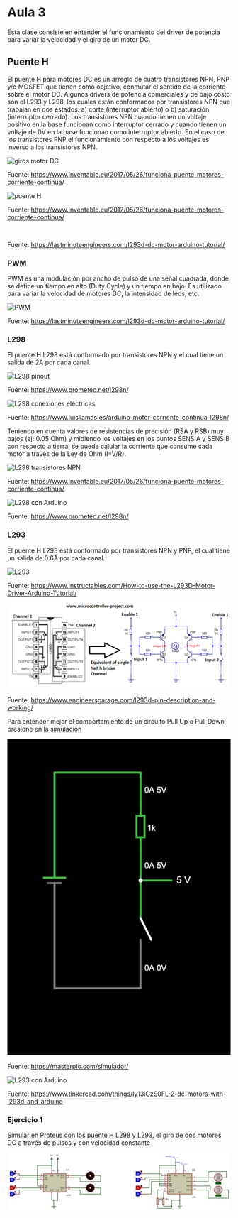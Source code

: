 <h1>Aula 3</h1>

Esta clase consiste en entender el funcionamiento del driver de potencia para variar la velocidad y el giro de un motor DC.

<h2>Puente H</h2>

El puente H para motores DC es un arreglo de cuatro transistores NPN, PNP y/o MOSFET que tienen como objetivo, conmutar el sentido de la corriente sobre el motor DC. Algunos drivers de potencia comerciales y de bajo costo son el L293 y L298, los cuales están conformados por transistores NPN que trabajan en dos estados: a) corte (interruptor abierto) o b) saturación (interruptor cerrado). Los transistores NPN cuando tienen un voltaje positivo en la base funcionan como interruptor cerrado y cuando tienen un voltaje de 0V en la base funcionan como interruptor abierto. En el caso de los transistores PNP el funcionamiento con respecto a los voltajes es inverso a los transistores NPN.

<img src="https://www.inventable.eu/wp-content/uploads/2017/05/motor_dc_sentido_de_giro.png" alt="giros motor DC" caption="Hola"/>

Fuente: https://www.inventable.eu/2017/05/26/funciona-puente-motores-corriente-continua/

<img src="https://www.inventable.eu/wp-content/uploads/2017/05/motor_dc_puente_con_interruptores0.png" alt="puente H" caption="Hola"/>

Fuente: https://www.inventable.eu/2017/05/26/funciona-puente-motores-corriente-continua/

<img src="https://lastminuteengineers.com/wp-content/uploads/arduino/H-Bridge-Working-Motor-Direction-Control-Animation.gif" alt="" caption="Hola"/>

Fuente: https://lastminuteengineers.com/l293d-dc-motor-arduino-tutorial/

<h3>PWM</h3>

PWM es una modulación por ancho de pulso de una señal cuadrada, donde se define un tiempo en alto (Duty Cycle) y un tiempo en bajo. Es utilizado para variar la velocidad de motores DC, la intensidad de leds, etc.

<img src="https://lastminuteengineers.com/wp-content/uploads/arduino/Pulse-Width-Modulation-PWM-Technique-with-Duty-Cycles.png" alt="PWM" caption="Hola"/>

Fuente: https://lastminuteengineers.com/l293d-dc-motor-arduino-tutorial/

<h3>L298</h3>

El puente H L298 está conformado por transistores NPN y el cual tiene un salida de 2A por cada canal. 

<img src="https://www.prometec.net/wp-content/uploads/2016/11/Conexiones-L298N.png" alt="L298 pinout" caption="Hola"/>

Fuente: https://www.prometec.net/l298n/

<img src="https://www.luisllamas.es/wp-content/uploads/2016/05/arduino-l298n-esquema.webp" alt="L298 conexiones eléctricas" caption="Hola"/>

Fuente: https://www.luisllamas.es/arduino-motor-corriente-continua-l298n/

Teniendo en cuenta valores de resistencias de precisión (RSA y RSB) muy bajos (ej: 0.05 Ohm) y midiendo los voltajes en los puntos SENS A y SENS B con respecto a tierra, se puede calular la corriente que consume cada motor a través de la Ley de Ohm (I=V/R).

<img src="https://www.inventable.eu/wp-content/uploads/2017/05/L298_internal.png" alt="L298 transistores NPN" caption="Hola"/>

Fuente: https://www.inventable.eu/2017/05/26/funciona-puente-motores-corriente-continua/

<img src="https://www.prometec.net/wp-content/uploads/2016/11/L298N-dos-motores-DC.png" alt="L298 con Arduino" caption="Hola"/>

Fuente: https://www.prometec.net/l298n/

<h3>L293</h3>

El puente H L293 está conformado por transistores NPN y PNP, el cual tiene un salida de 0.6A por cada canal. 

<img src="https://content.instructables.com/FVD/1J7K/ICRXPKSO/FVD1J7KICRXPKSO.jpg?auto=webp&frame=1&fit=bounds&md=1f211d1a53c3428e6102ac735d84733d" alt="L293" caption="Hola"/>

Fuente: https://www.instructables.com/How-to-use-the-L293D-Motor-Driver-Arduino-Tutorial/

![L293 transistores](image-2.png)

Fuente: https://www.engineersgarage.com/l293d-pin-description-and-working/

Para entender mejor el comportamiento de un circuito Pull Up o Pull Down, presione en <a href="http://tinyurl.com/25mjhlj9">la simulación</a>

![Pull Up](circuit-20240204-1818.png)

Fuente: https://masterplc.com/simulador/

<img src="https://csg.tinkercad.com/things/ly13iGzS0FL/t725.png?rev=1624564451854000000&s=&v=1&type=cir" alt="L293 con Arduino" caption="Hola"/>

Fuente: https://www.tinkercad.com/things/ly13iGzS0FL-2-dc-motors-with-l293d-and-arduino

<h3>Ejercicio 1</h3>

Simular en Proteus con los puente H L298 y L293, el giro de dos motores DC a través de pulsos y con velocidad constante

![Simulación 1](image-1.png)


